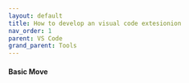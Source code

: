 ```yaml
---
layout: default
title: How to develop an visual code extesionion
nav_order: 1 
parent: VS Code
grand_parent: Tools
---
```


#### Basic Move